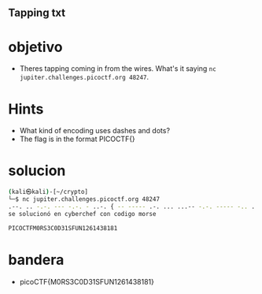 ## Tapping txt

# objetivo
- Theres tapping coming in from the wires. What's it saying `nc jupiter.challenges.picoctf.org 48247`.

# Hints
- What kind of encoding uses dashes and dots?
- The flag is in the format PICOCTF{}

# solucion
``` bash 
(kali㉿kali)-[~/crypto]
└─$ nc jupiter.challenges.picoctf.org 48247
.--. .. -.-. --- -.-. - ..-. { -- ----- .-. ... ...-- -.-. ----- -.. ...-- .---- ... ..-. ..- -. .---- ..--- -.... .---- ....- ...-- ---.. .---- ---.. .---- }
se solucionó en cyberchef con codigo morse

PICOCTFM0RS3C0D31SFUN1261438181
```
# bandera
- picoCTF{M0RS3C0D31SFUN1261438181}